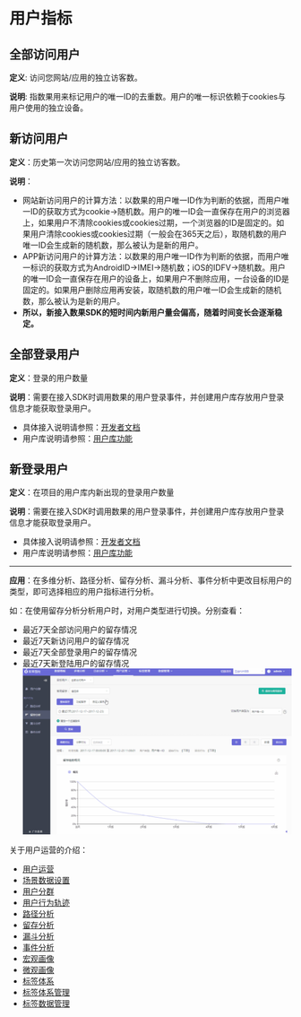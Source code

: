 # 用户指标
## 全部访问用户
**定义**: 访问您网站/应用的独立访客数。

**说明**: 指数果用来标记用户的唯一ID的去重数。用户的唯一标识依赖于cookies与用户使用的独立设备。

## 新访问用户
**定义**：历史第一次访问您网站/应用的独立访客数。

**说明**：
* 网站新访问用户的计算方法：以数果的用户唯一ID作为判断的依据，而用户唯一ID的获取方式为cookie->随机数。用户的唯一ID会一直保存在用户的浏览器上，如果用户不清除cookies或cookies过期，一个浏览器的ID是固定的。如果用户清除cookies或cookies过期（一般会在365天之后），取随机数的用户唯一ID会生成新的随机数，那么被认为是新的用户。
* APP新访问用户的计算方法：以数果的用户唯一ID作为判断的依据，而用户唯一标识的获取方式为AndroidID->IMEI->随机数；iOS的IDFV->随机数。用户的唯一ID会一直保存在用户的设备上，如果用户不删除应用，一台设备的ID是固定的。如果用户删除应用再安装，取随机数的用户唯一ID会生成新的随机数，那么被认为是新的用户。
* **所以，新接入数果SDK的短时间内新用户量会偏高，随着时间变长会逐渐稳定。**

## 全部登录用户
**定义**：登录的用户数量

**说明**：需要在接入SDK时调用数果的用户登录事件，并创建用户库存放用户登录信息才能获取登录用户。

* 具体接入说明请参照：[开发者文档](/developer/web/developer-docs-web.md)
* 用户库说明请参照：[用户库功能](/project-management.md#user-library)

## 新登录用户
**定义**：在项目的用户库内新出现的登录用户数量

**说明**：需要在接入SDK时调用数果的用户登录事件，并创建用户库存放用户登录信息才能获取登录用户。

* 具体接入说明请参照：[开发者文档](/developer/web/developer-docs-web.md)
* 用户库说明请参照：[用户库功能](/project-management.md#user-library)

***
**应用**：在多维分析、路径分析、留存分析、漏斗分析、事件分析中更改目标用户的类型，即可选择相应的用户指标进行分析。

如：在使用留存分析分析用户时，对用户类型进行切换。分别查看：
* 最近7天全部访问用户的留存情况
* 最近7天新访问用户的留存情况
* 最近7天全部登录用户的留存情况
* 最近7天新登陆用户的留存情况
![](/assets/user/user-7.gif)


关于用户运营的介绍：
  * [用户运营](user-operation.md)
  * [场景数据设置](user-operation.md#scene-setting)
  * [用户分群](user-segmentation.md)
  * [用户行为轨迹](user-segmentation.md#behavior-trace)
  * [路径分析](path-analytics.md)
  * [留存分析](retation-analytics.md)
  * [漏斗分析](funnel-analytics.md)
  * [事件分析](event-analytics.md)
  * [宏观画像](macro-portrait.md)
  * [微观画像](micro-portrait.md)
  * [标签体系](tag-system.md)      
  * [标签体系管理](tag-system-manager.md)  
  * [标签数据管理](tag-data-manager.md)    